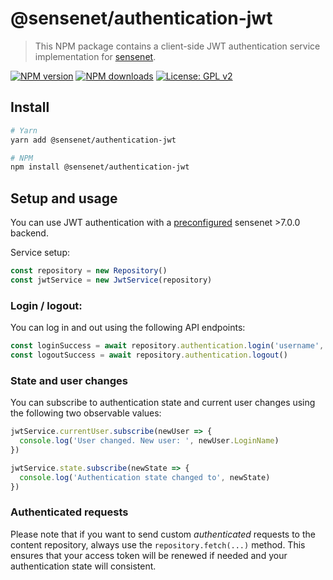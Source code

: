 # @sensenet/authentication-jwt

> This NPM package contains a client-side JWT authentication service implementation for [sensenet](https://github.com/SenseNet/sensenet).

[![NPM version](https://img.shields.io/npm/v/@sensenet/authentication-jwt.svg?style=flat)](https://www.npmjs.com/package/@sensenet/authentication-jwt)
[![NPM downloads](https://img.shields.io/npm/dt/@sensenet/authentication-jwt.svg?style=flat)](https://www.npmjs.com/package/@sensenet/authentication-jwt)
[![License: GPL v2](https://img.shields.io/badge/License-GPL%20v2-blue.svg)](https://www.gnu.org/licenses/old-licenses/gpl-2.0.en.html)

## Install

```bash
# Yarn
yarn add @sensenet/authentication-jwt

# NPM
npm install @sensenet/authentication-jwt
```

## Setup and usage

You can use JWT authentication with a [preconfigured](https://community.sensenet.com/docs/web-token-authentication/) sensenet >7.0.0 backend.

Service setup:

```ts
const repository = new Repository()
const jwtService = new JwtService(repository)
```

### Login / logout:

You can log in and out using the following API endpoints:

```ts
const loginSuccess = await repository.authentication.login('username', 'password')
const logoutSuccess = await repository.authentication.logout()
```

### State and user changes

You can subscribe to authentication state and current user changes using the following two observable values:

```ts
jwtService.currentUser.subscribe(newUser => {
  console.log('User changed. New user: ', newUser.LoginName)
})

jwtService.state.subscribe(newState => {
  console.log('Authentication state changed to', newState)
})
```

### Authenticated requests

Please note that if you want to send custom _authenticated_ requests to the content repository, always use the `repository.fetch(...)` method. This ensures that your access token will be renewed if needed and your authentication state will consistent.
